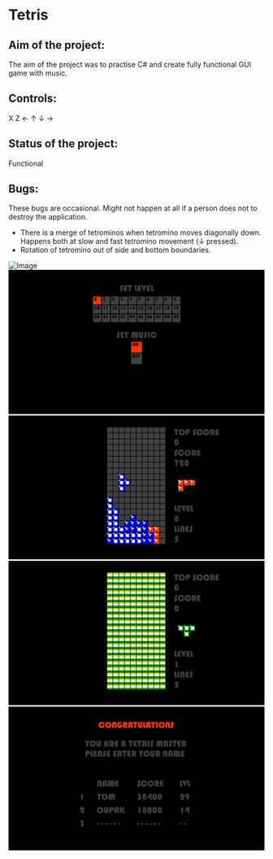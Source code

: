 # Tetris

## Aim of the project:
The aim of the project was to practise C# and create fully functional GUI game with music.

## Controls:
X Z ← ↑ ↓ →

## Status of the project:
Functional

## Bugs:
These bugs are occasional. Might not happen at all if a person does not to destroy the application.

- There is a merge of tetrominos when tetromino moves diagonally down. Happens both at slow and fast tetromino movement (↓ pressed).
- Rotation of tetromino out of side and bottom boundaries.

![Image]([Praha.JPG](https://github.com/Ismaril/Tetris/blob/main/Praha.jpg))
![Image](Settings.JPG)
![Image](InGame1.JPG)
![Image](InGame2.JPG)
![Image](Score.JPG)
